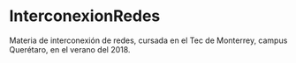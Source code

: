 # InterconexionRedes
Materia de interconexión de redes, cursada en el Tec de Monterrey, campus Querétaro, en el verano del 2018.
